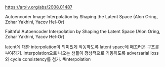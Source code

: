 https://arxiv.org/abs/2008.01487

Autoencoder Image Interpolation by Shaping the Latent Space (Alon Oring, Zohar Yakhini, Yacov Hel-Or)

Faithful Autoencoder Interpolation by Shaping the Latent Space (Alon Oring, Zohar Yakhini, Yacov Hel-Or)

latent에 대한 interpolation이 의미있게 작동하도록 latent space에 매끄러운 구조를 부여하기. interpolation으로 나오는 샘플이 정상적으로 거동하도록 adversarial loss와 cycle consistency를 첨가. #interpolation